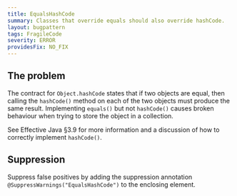 ```yaml
---
title: EqualsHashCode
summary: Classes that override equals should also override hashCode.
layout: bugpattern
tags: FragileCode
severity: ERROR
providesFix: NO_FIX
---
```


<!--
*** AUTO-GENERATED, DO NOT MODIFY ***
To make changes, edit the @BugPattern annotation or the explanation in docs/bugpattern.
-->

## The problem
The contract for `Object.hashCode` states that if two objects are equal, then
calling the `hashCode()` method on each of the two objects must produce the same
result. Implementing `equals()` but not `hashCode()` causes broken behaviour
when trying to store the object in a collection.

See Effective Java §3.9 for more information and a discussion of how to
correctly implement `hashCode()`.

## Suppression
Suppress false positives by adding the suppression annotation `@SuppressWarnings("EqualsHashCode")` to the enclosing element.
